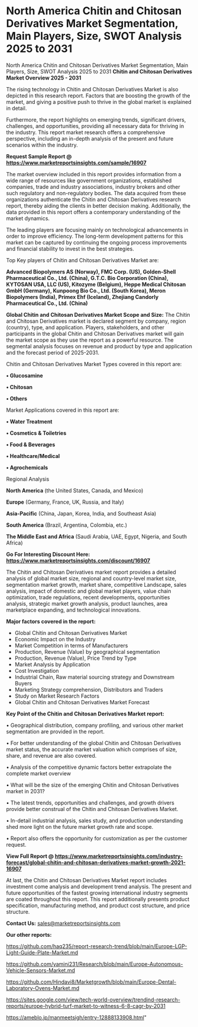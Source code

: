 # North America Chitin and Chitosan Derivatives Market Segmentation, Main Players, Size, SWOT Analysis 2025 to 2031
 North America Chitin and Chitosan Derivatives Market Segmentation, Main Players, Size, SWOT Analysis 2025 to 2031
<Strong> Chitin and Chitosan Derivatives Market Overview 2025 - 2031</strong>

The rising technology in Chitin and Chitosan Derivatives Market is also depicted in this research report. Factors that are boosting the growth of the market, and giving a positive push to thrive in the global market is explained in detail.

Furthermore, the report highlights on emerging trends, significant drivers, challenges, and opportunities, providing all necessary data for thriving in the industry. This report market research offers a comprehensive perspective, including an in-depth analysis of the present and future scenarios within the industry.

<strong>Request Sample Report @ <a href=https://www.marketreportsinsights.com/sample/16907>https://www.marketreportsinsights.com/sample/16907</a></strong>

The market overview included in this report provides information from a wide range of resources like government organizations, established companies, trade and industry associations, industry brokers and other such regulatory and non-regulatory bodies. The data acquired from these organizations authenticate the Chitin and Chitosan Derivatives research report, thereby aiding the clients in better decision making. Additionally, the data provided in this report offers a contemporary understanding of the market dynamics.

The leading players are focusing mainly on technological advancements in order to improve efficiency. The long-term development patterns for this market can be captured by continuing the ongoing process improvements and financial stability to invest in the best strategies.

Top Key players of Chitin and Chitosan Derivatives Market are:

<strong>Advanced Biopolymers AS (Norway), FMC Corp. (US), Golden-Shell Pharmaceutical Co., Ltd. (China), G.T.C. Bio Corporation (China), KYTOSAN USA, LLC (US), Kitozyme (Belgium), Heppe Medical Chitosan GmbH (Germany), Kunpoong Bio Co., Ltd. (South Korea), Meron Biopolymers (India), Primex Ehf (Iceland), Zhejiang Candorly Pharmaceutical Co., Ltd. (China)</strong>

<strong><b>Global Chitin and Chitosan Derivatives Market Scope and Size:</b></strong>
The Chitin and Chitosan Derivatives market is declared segment by company, region (country), type, and application. Players, stakeholders, and other participants in the global Chitin and Chitosan Derivatives market will gain the market scope as they use the report as a powerful resource. The segmental analysis focuses on revenue and product by type and application and the forecast period of 2025-2031.

Chitin and Chitosan Derivatives Market Types covered in this report are:

<strong>• Glucosamine

• Chitosan

• Others</strong>

Market Applications covered in this report are:

<strong>• Water Treatment

• Cosmetics & Toiletries

• Food & Beverages

• Healthcare/Medical

• Agrochemicals</strong> 

Regional Analysis

<strong>North America</strong> (the United States, Canada, and Mexico)

<strong>Europe</strong> (Germany, France, UK, Russia, and Italy)

<strong>Asia-Pacific</strong> (China, Japan, Korea, India, and Southeast Asia)

<strong>South America</strong> (Brazil, Argentina, Colombia, etc.)

<strong>The Middle East and Africa</strong> (Saudi Arabia, UAE, Egypt, Nigeria, and South Africa)

<strong>Go For Interesting Discount Here: <a href=https://www.marketreportsinsights.com/discount/16907>https://www.marketreportsinsights.com/discount/16907</a></strong>

The Chitin and Chitosan Derivatives market report provides a detailed analysis of global market size, regional and country-level market size, segmentation market growth, market share, competitive Landscape, sales analysis, impact of domestic and global market players, value chain optimization, trade regulations, recent developments, opportunities analysis, strategic market growth analysis, product launches, area marketplace expanding, and technological innovations.

<strong><b>Major factors covered in the report:</b></strong>
<ul>
  <li>Global Chitin and Chitosan Derivatives Market </li>
  <li>Economic Impact on the Industry</li>
  <li>Market Competition in terms of Manufacturers</li>
  <li>Production, Revenue (Value) by geographical segmentation</li>
  <li>Production, Revenue (Value), Price Trend by Type</li>
  <li>Market Analysis by Application</li>
  <li>Cost Investigation</li>
  <li>Industrial Chain, Raw material sourcing strategy and Downstream Buyers</li>
  <li>Marketing Strategy comprehension, Distributors and Traders</li>
  <li>Study on Market Research Factors</li>
  <li>Global Chitin and Chitosan Derivatives Market Forecast</li>
</ul>

<strong><b>Key Point of the Chitin and Chitosan Derivatives Market report:</b></strong>

• Geographical distribution, company profiling, and various other market segmentation are provided in the report.

• For better understanding of the global Chitin and Chitosan Derivatives market status, the accurate market valuation which comprises of size, share, and revenue are also covered.

• Analysis of the competitive dynamic factors better extrapolate the complete market overview

• What will be the size of the emerging Chitin and Chitosan Derivatives market in 2031?

• The latest trends, opportunities and challenges, and growth drivers provide better construal of the Chitin and Chitosan Derivatives Market.

• In-detail industrial analysis, sales study, and production understanding shed more light on the future market growth rate and scope.

• Report also offers the opportunity for customization as per the customer request.

<strong><b>View Full Report @ <a href=https://www.marketreportsinsights.com/industry-forecast/global-chitin-and-chitosan-derivatives-market-growth-2021-16907>https://www.marketreportsinsights.com/industry-forecast/global-chitin-and-chitosan-derivatives-market-growth-2021-16907</a></b></strong>


At last, the Chitin and Chitosan Derivatives Market report includes investment come analysis and development trend analysis. The present and future opportunities of the fastest growing international industry segments are coated throughout this report. This report additionally presents product specification, manufacturing method, and product cost structure, and price structure.

<strong>Contact Us:</strong>
sales@marketreportsinsights.com

<strong>Our other reports:</strong>

<a href=https://github.com/haq235/report-research-trend/blob/main/Europe-LGP-Light-Guide-Plate-Market.md>https://github.com/haq235/report-research-trend/blob/main/Europe-LGP-Light-Guide-Plate-Market.md</a>

<a href=https://github.com/yamini231/Research/blob/main/Europe-Autonomous-Vehicle-Sensors-Market.md>https://github.com/yamini231/Research/blob/main/Europe-Autonomous-Vehicle-Sensors-Market.md</a>

<a href=https://github.com/Hindavi8/Marketgrowth/blob/main/Europe-Dental-Laboratory-Ovens-Market.md>https://github.com/Hindavi8/Marketgrowth/blob/main/Europe-Dental-Laboratory-Ovens-Market.md</a>

<a href=https://sites.google.com/view/tech-world-overview/trendind-research-reports/europe-hybrid-turf-market-to-witness-6-8-cagr-by-2031>https://sites.google.com/view/tech-world-overview/trendind-research-reports/europe-hybrid-turf-market-to-witness-6-8-cagr-by-2031</a>

<a href=https://ameblo.jp/manmeetsigh/entry-12888133908.html>https://ameblo.jp/manmeetsigh/entry-12888133908.html</a>"
